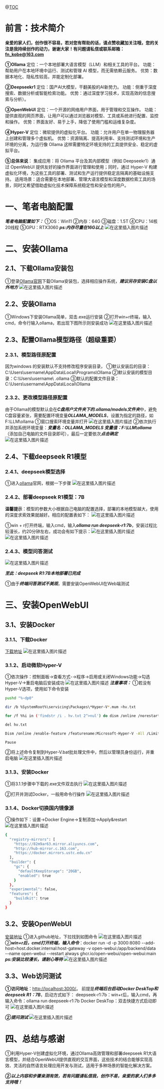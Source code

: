﻿



@[TOC](文章目录)
# 前言：技术简介
**亲爱的家人们，创作很不容易，若对您有帮助的话，请点赞收藏加关注哦，您的关注是我持续创作的动力，谢谢大家！有问题请私信或联系邮箱：fn_kobe@163.com**

**①Ollama**
定位：一个本地部署大语言模型（LLM）和相关工具的平台。
功能：帮助用户在本地环境中运行、测试和管理 AI 模型，而无需依赖云服务。
优势：数据本地化、隐私性较高，并能定制化部署。

**②Deepseekr1**
定位：国产AI大模型，干翻美股的AI新势力。
功能：侧重于深度搜索、数据分析或智能检索功能。
优势：通过深度学习技术，实现高效的信息搜索与分析）。

**③OpenWebUI**
定位：一个开源的网络用户界面，用于管理和交互操作。
功能：提供直观的网页界面，让用户可以通过浏览器对模型、工具或系统进行配置、监控和操作。
优势：界面友好、易于上手，降低了使用门槛和运维复杂度。

**④Hyper-V**
定位：微软提供的虚拟化平台。
功能：允许用户在单一物理服务器上创建和管理多个虚拟机。
优势：资源隔离、提高利用率、支持测试环境和生产环境的分离，为运行像 Ollama 这样需要特定环境支持的工具提供安全、稳定的虚拟平台。

**⑤总体来说**：
集成应用：将 Ollama 平台及其内部模型（例如 Deepseekr1）通过 OpenWebUI 提供友好的操作界面进行管理和使用；同时，通过 Hyper-V 构建虚拟化环境，为这些工具的部署、测试和生产运行提供稳定且隔离的基础设施支持。
适用场景：适合需要在本地部署、管理大语言模型和深度数据检索工具的场景，同时又希望借助虚拟化技术保障系统稳定性和安全性的用户。
# 一、笔者电脑配置
***笔者电脑配置如下：***
①OS：Win11
②内存：64G
③磁盘：1.5T
④CPU：14核 20线程
⑤GPU：RTX3060
***ps:内存尽量在16G以上***
![在这里插入图片描述](https://i-blog.csdnimg.cn/direct/4bf8a8ffd91c41d3a13c8523c91acffd.png)
# 二、安装Ollama
## 2.1、下载Ollama安装包
①登录[Ollama官网](https://ollama.com/)下载Ollama安装包，选择相应操作系统，***建议另存安装C盘以外地方***
![在这里插入图片描述](https://i-blog.csdnimg.cn/direct/fddadc20a8f34861bf2b1f2e49fd87f8.png)
## 2.2、安装Ollama
①Windows下安装Ollama简单，双击.exe运行安装
②打开win+r终端，输入cmd，命令行输入ollama，若出现下图所示则安装成功
![在这里插入图片描述](https://i-blog.csdnimg.cn/direct/4ed548d9663b4b748b9e8bb08431d8be.png)
## 2.3、配置Ollama模型路径（超级重要）
### 2.3.1、模型路径原配置
因为windows 的安装默认不支持修改程序安装目录，
①默认安装后的目录：C:\Users\username\AppData\Local\Programs\Ollama
②默认安装的模型目录：C:\Users\username\ .ollama
③默认的配置文件目录：C:\Users\username\AppData\Local\Ollama
### 2.3.2、更改模型路径原配置
由于Ollama的模型默认会在***C盘用户文件夹下的.ollama/models文件夹***中，避免C盘容量紧张，需要配置环境变量***OLLAMA_MODELS***，设置为指定的路径，如F:\LLM\ollama
     ①窗口搜索环境变量并打开
![在这里插入图片描述](https://i-blog.csdnimg.cn/direct/4700fcc8c49549d4a8a80e9b6d2b4e9b.png)
 ②依次执行并添加系统环境变量：***变量名：OLLAMA_MODELS    变量值：F:\LLM\ollama***（添加自己电脑的文件目录即可），最后一定要依次***点击确定***
![在这里插入图片描述](https://i-blog.csdnimg.cn/direct/92047dd858e44da093dd1bd8dcc6a315.png)
## 2.4、下载deepseek R1模型
### 2.4.1、deepseek模型选择
①进入[ollama](https://ollama.com/)官网，根据一下步骤
![在这里插入图片描述](https://i-blog.csdnimg.cn/direct/6d948e0016eb4d92aef90a2dc0a93199.png)
 
 ### 2.4.2、部署deepseek R1模型：7B
 **温馨提示**：模型的参数大小根据自己电脑的配置选择，部署的本地模型越大，使用的深度求索效果就越好。相应的配置表如下：
![在这里插入图片描述](https://i-blog.csdnimg.cn/direct/fce06dbcac1e43e088c30366b84da592.png)

①win + r打开终端，输入cmd，输入***ollama run deepseek-r1:7b***，安装过程比较漫长，约20分钟左右，成功会有如下提示：![在这里插入图片描述](https://i-blog.csdnimg.cn/direct/5b70e94de64c4a89ae73fe43c9866955.png)
![在这里插入图片描述](https://i-blog.csdnimg.cn/direct/2d13e9c8cd7c456fadea3d417f84ab93.png)

### 2.4.3、模型问答测试
![在这里插入图片描述](https://i-blog.csdnimg.cn/direct/919f822ebbd94063a75cf9932987703d.png)

***至此：deepseek R1:7B本地部署已完成***

①由于***终端问答测试不美观***，需要安装OpenWebUI在Web端测试
# 三、安装OpenWebUI
## 3.1、安装Docker
### 3.1.1、下载Docker
[下载地址](https://docs.docker.com/desktop/setup/install/windows-install/)
![在这里插入图片描述](https://i-blog.csdnimg.cn/direct/08d0814609c9414cab3a85f0523b071b.png)

### 3.1.2、启动微软Hyper-V
①依次操作：控制面板→查看方式-→程序→启用或关闭Windows功能→勾选Hyper-V→重启电脑后安装成功
![在这里插入图片描述](https://i-blog.csdnimg.cn/direct/3860af8fe0df4ee2ace90b66e5ffb4da.png)
***注意事项：***
①若没有Hyper-V选项，使用如下命令安装
```bash
pushd "%~dp0"

dir /b %SystemRoot%\servicing\Packages\*Hyper-V*.mum >hv.txt

for /f %%i in ('findstr /i . hv.txt 2^>nul') do dism /online /norestart /add-package:"%SystemRoot%\servicing\Packages\%%i"

del hv.txt

Dism /online /enable-feature /featurename:Microsoft-Hyper-V -All /LimitAccess /ALL

Pause

```
②将上述命令复制到Hyper-V.bat批处理文件中，然后以管理员身份运行，并重启电脑
![在这里插入图片描述](https://i-blog.csdnimg.cn/direct/6abcc8e58d314e0bbd3eaf5335dbdaa8.png)
### 3.1.3、安装Docker
①将3.1.1步骤中下载的.exe文件双击执行
![在这里插入图片描述](https://i-blog.csdnimg.cn/direct/e4bfce7d1288422e9a321a861ee239c3.png)

②打开并测试Docker，一般用命令行操作
![在这里插入图片描述](https://i-blog.csdnimg.cn/direct/8c50b5d55c8a4e5aa8f930b9253d4f4b.png)
### 3.1.4、Docker切换国内镜像源
①操作如下：设置→Docker Engine→复制添加→Apply&restart
![`在这里插入图片描述`](https://i-blog.csdnimg.cn/direct/fed01b5e1a604c6da1c781c11979316f.png)

```bash
{
  "registry-mirrors": [
    "https://82m9ar63.mirror.aliyuncs.com",
    "http://hub-mirror.c.163.com",
    "https://docker.mirrors.ustc.edu.cn"
  ],
  "builder": {
    "gc": {
      "defaultKeepStorage": "20GB",
      "enabled": true
    }
  },
  "experimental": false,
  "features": {
    "buildkit": true
  }
}

```
## 3.2、安装OpenWebUI
[安装地址](https://github.com/open-webui/open-webui)
①进入github地址，下拉找到如图命令
![在这里插入图片描述](https://i-blog.csdnimg.cn/direct/4e07e332076e4c05b10e83857223c6ef.png)
②***win+r后，cmd打开终端，输入命令***：docker run -d -p 3000:8080 --add-host=host.docker.internal:host-gateway -v open-webui:/app/backend/data --name open-webui --restart always ghcr.io/open-webui/open-webui:main
***ps:安装比较漫长，请耐心等待***
![在这里插入图片描述](https://i-blog.csdnimg.cn/direct/16bc08e98245406d9f0ead875e92f260.png)

## 3.3、Web访问测试
**①访问地址**：[http://localhost:3000/](http://localhost:3000/)。  前提是***终端后台启动Docker DeskTop和deepseek R1：7B***，启动方式如下：
deepseek-r1:7b：win+r后，输入cmd，再输入命令：ollama run deepseek-r1:7b
Docker DeskTop：双击快捷方式启动即可
![在这里插入图片描述](https://i-blog.csdnimg.cn/direct/ef0fb845336444e580277e683663918f.png)

***②提问测试***
![在这里插入图片描述](https://i-blog.csdnimg.cn/direct/0e8c6e9f053b4e61b8f085b90ca81396.png)

# 四、总结与感谢
①利用Hyper-V创建虚拟化环境，通过Ollama高效管理和部署deepseek R1大语言模型，并结合OpenWebUI提供直观的交互界面，这些技术的结合能够实现高效、灵活的自然语言处理应用开发与测试，适用于多种场景的智能化解决方案。

***②以上内容和步骤亲测有效，若有问题请私信我，创作不易，亲爱的家人们多多支持哦！***



